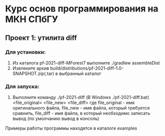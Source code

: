 # Курс основ программирования на МКН СПбГУ
## Проект 1: утилита diff

### Для установки:
1) Из каталога pf-2021-diff-MForest7 выполните ./gradlew assembleDist
2) Извлеките архив build/distributions/pf-2021-diff-1.0-SNAPSHOT.zip(.tar) в выбранный каталог

### Для запуска:
1) Выполните команду ./pf-2021-diff (В Windows ./pf-2021-diff.bat) <file_original> <file_new> <file_diff>
 где file_original - имя оригинального файла, file_new - имя файла, который требуется сравнить, file_diff - имя файла, в который необходимо записать вывод (по умолчанию вывод в консоль)

Примеры работы программы находятся в каталоге examples